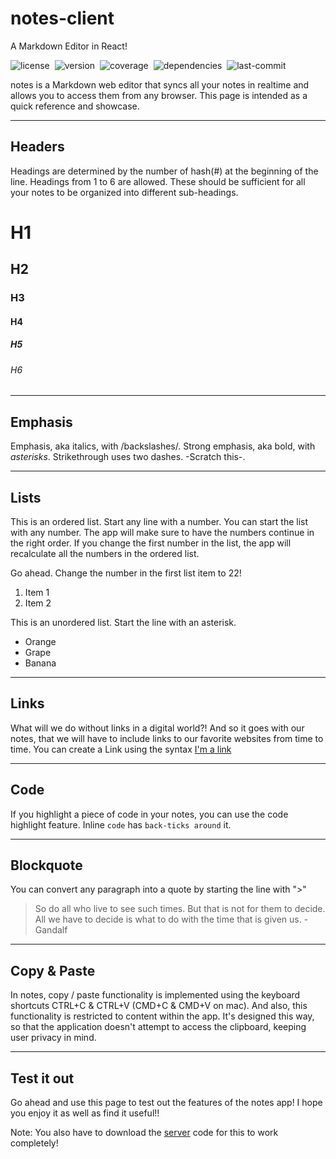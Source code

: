 # notes-client

A Markdown Editor in React!

![license](https://img.shields.io/github/license/raravi/notes-client)&nbsp;&nbsp;![version](https://img.shields.io/github/package-json/v/raravi/notes-client)&nbsp;&nbsp;![coverage](https://img.shields.io/codecov/c/gh/raravi/notes-client)&nbsp;&nbsp;![dependencies](https://img.shields.io/depfu/raravi/notes-client)&nbsp;&nbsp;![last-commit](https://img.shields.io/github/last-commit/raravi/notes-client)

notes is a Markdown web editor that syncs all your notes in realtime and allows you to access them from any browser. This page is intended as a quick reference and showcase.

---
## Headers

Headings are determined by the number of hash(#) at the beginning of the line. Headings from 1 to 6 are allowed. These should be sufficient for all your notes to be organized into different sub-headings.
# H1
## H2
### H3
#### H4
##### H5
###### H6

---
## Emphasis

Emphasis, aka italics, with /backslashes/.
Strong emphasis, aka bold, with *asterisks*.
Strikethrough uses two dashes. -Scratch this-.

---
## Lists

This is an ordered list. Start any line with a number. You can start the list with any number. The app will make sure to have the numbers continue in the right order. If you change the first number in the list, the app will recalculate all the numbers in the ordered list.

Go ahead. Change the number in the first list item to 22!
1. Item 1
2. Item 2

This is an unordered list. Start the line with an asterisk.
* Orange
* Grape
* Banana

---
## Links

What will we do without links in a digital world?! And so it goes with our notes, that we will have to include links to our favorite websites from time to time. You can create a Link using the syntax [I'm a link](www.google.com)

---
## Code

If you highlight a piece of code in your notes, you can use the code highlight feature. Inline `code` has `back-ticks around` it.

---
## Blockquote

You can convert any paragraph into a quote by starting the line with ">"

> So do all who live to see such times. But that is not for them to decide. All we have to decide is what to do with the time that is given us. - Gandalf

---
## Copy & Paste

In notes, copy / paste functionality is implemented using the keyboard shortcuts CTRL+C & CTRL+V (CMD+C & CMD+V on mac). And also, this functionality is restricted to content within the app. It's designed this way, so that the application doesn't attempt to access the clipboard, keeping user privacy in mind.

---
## Test it out

Go ahead and use this page to test out the features of the notes app!
I hope you enjoy it as well as find it useful!!

Note: You also have to download the [server](https://github.com/raravi/notes-server) code for this to work completely!
